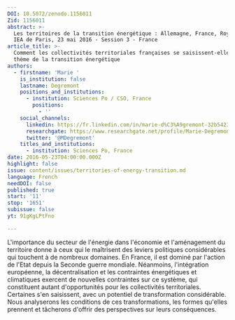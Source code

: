 ```yaml
---
DOI: 10.5072/zenodo.1156011
Zid: 1156011
abstract: >-
  Les territoires de la transition énergétique : Allemagne, France, Royaume-Uni.
  IEA de Paris, 23 mai 2016 - Session 3 - France
article_title: >-
  Comment les collectivités territoriales françaises se saisissent-elles du
  thème de la transition énergétique
authors:
  - firstname: 'Marie '
    is_institution: false
    lastname: Degremont
    positions_and_institutions:
      - institution: Sciences Po / CSO, France
        positions:
          - ''
    social_channels:
      linkedin: https://fr.linkedin.com/in/marie-d%C3%A9gremont-32b54232/fr
      researchgate: https://www.researchgate.net/profile/Marie-Degremont
      twitter: '@MDegremont'
    titles_and_institutions:
      - institution: Sciences Po, France
date: 2016-05-23T04:00:00.000Z
highlight: false
issue: content/issues/territories-of-energy-transition.md
language: French
needDOI: false
published: true
start: '11'
stop: '1651'
subissue: false
yt: 91gKgLPtFno

---
```


L'importance du secteur de l'énergie dans l'économie et l'aménagement du territoire donne à ceux qui le maîtrisent des leviers politiques considérables qui touchent à de nombreux domaines. En France, il est dominé par l'action de l'Etat depuis la Seconde guerre mondiale. Néanmoins, l'intégration européenne, la décentralisation et les contraintes énergétiques et climatiques exercent de nouvelles contraintes sur ce système, qui constituent autant d'opportunités pour les collectivités territoriales. Certaines s'en saisissent, avec un potentiel de transformation considérable. Nous analyserons les conditions de ces transformations, les formes qu'elles prennent et tâcherons d'offrir des perspectives sur leurs conséquences.

<Youtube yt="91gKgLPtFno" caption="Comment les collectivités territoriales françaises se saisissent-elles du thème de la transition énergétique" start="11" stop="1651"></Youtube>